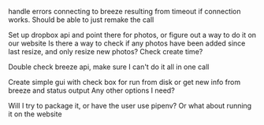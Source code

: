 handle errors connecting to breeze resulting from timeout if connection works. Should be able to just remake the call

Set up dropbox api and point there for photos, or figure out a way to do it on our website
Is there a way to check if any photos have been added since last resize, and only resize new photos? Check create time?

Double check breeze api, make sure I can't do it all in one call

Create simple gui with check box for run from disk or get new info from breeze and status output
Any other options I need?

Will I try to package it, or have the user use pipenv? Or what about running it on the website
